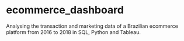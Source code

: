# ecommerce_dashboard
Analysing the transaction and marketing data of a Brazilian ecommerce platform from 2016 to 2018 in SQL, Python and Tableau.
